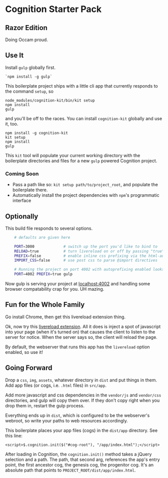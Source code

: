 # Cognition Starter Pack
## Razor Edition

Doing Occam proud.

## Use It

Install `gulp` globally first.

    `npm install -g gulp`

This boilerplate project ships with a little cli app that currently responds
to the command `setup`, so

    node_modules/cognition-kit/bin/kit setup
    npm install
    gulp

and you'll be off to the races. You can install `cognition-kit` globally and use
it, too.

    npm install -g cognition-kit
    kit setup
    npm install
    gulp

This `kit` tool will populate your current working directory with
the boilerplate directories and files for a new `gulp` powered Cognition project.

### Coming Soon

* Pass a path like so: `kit setup path/to/project_root`, and populate the boilerplate there.
* Automatically install the project dependencies with `npm`'s programmatic interface

## Optionally

This build file responds to several options.

```sh
    # defaults are given here

    PORT=3000             # switch up the port you'd like to bind to
    RELOAD=true           # turn livereload on or off by passing "true" or "false"
    PREFIX=false          # enable inline css prefixing via the html-autoprefixer postcss module
    IMPORT_CSS=false      # use post css to parse @import directives

    # Running the project on port 4002 with autoprefixing enabled looks like this:
    PORT=4002 PREFIX=true gulp

```

Now gulp is serving your project at [localhost:4002](http://localhost:4002) and
handling some browser compatability crap for you. UH mazing.

## Fun for the Whole Family

Go install Chrome, then get this livereload extension thing.

Ok, now try this [livereload extension](https://chrome.google.com/webstore/detail/livereload/jnihajbhpnppcggbcgedagnkighmdlei?hl=en).
All it does is inject a spot of javascript into your page (when it's turned on)
that causes the client to listen to the server for notice. When the server says
so, the client will reload the page.

By default, the webserver that runs this app has the `livereload` option
enabled, so use it!

## Going Forward

Drop a `css`, `img`, `assets`, whatever directory in `dist` and put things in
them. Add app files (or cogs, i.e. `.html` files) in `src/app`.

Add more javascript and css dependencies in the `vendor/js` and `vendor/css`
directories, and gulp will copy them over.  If they don't copy right when you
drop them in, restart the gulp process.

Everything ends up in `dist`, which is configured to be the webserver's
webroot, so write your paths to web resources accordingly.

This boilerplate places your app files (cogs) in the `dist/app` directory. See this
line:

    <script>$.cognition.init($("#cog-root"), "/app/index.html");</script>

After loading in Cognition, the `cognition.init()` method takes a jQuery selection
and a path.  The path, that second arg, references the app's entry point, the
first ancestor cog, the genesis cog, the progenitor cog. It's an absolute path
that points to `PROJECT_ROOT/dist/app/index.html`.
